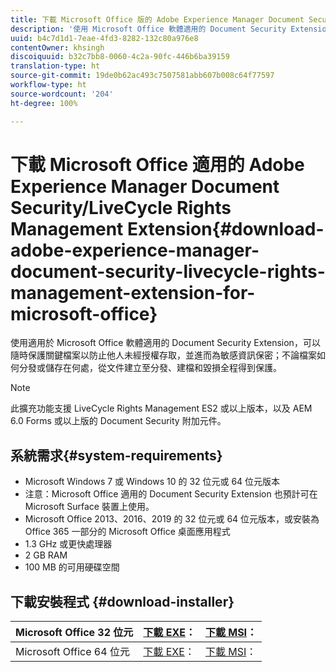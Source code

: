 ```yaml
---
title: 下載 Microsoft Office 版的 Adobe Experience Manager Document Security/LiveCycle Rights Management Extension
description: '使用 Microsoft Office 軟體適用的 Document Security Extension，防止他人未經授權存取重要檔案。 '
uuid: b4c7d1d1-7eae-4fd3-8282-132c80a976e8
contentOwner: khsingh
discoiquuid: b32c7bb8-0060-4c2a-90fc-446b6ba39159
translation-type: ht
source-git-commit: 19de0b62ac493c7507581abb607b008c64f77597
workflow-type: ht
source-wordcount: '204'
ht-degree: 100%

---
```



# 下載 Microsoft Office 適用的 Adobe Experience Manager Document Security/LiveCycle Rights Management Extension{#download-adobe-experience-manager-document-security-livecycle-rights-management-extension-for-microsoft-office}

使用適用於 Microsoft Office 軟體適用的 Document Security Extension，可以隨時保護關鍵檔案以防止他人未經授權存取，並進而為敏感資訊保密；不論檔案如何分發或儲存在何處，從文件建立至分發、建檔和毀損全程得到保護。

>[!NOTE]
>
>此擴充功能支援 LiveCycle Rights Management ES2 或以上版本，以及 AEM 6.0 Forms 或以上版的 Document Security 附加元件。

## 系統需求{#system-requirements}

* Microsoft Windows 7 或 Windows 10 的 32 位元或 64 位元版本
* 注意：Microsoft Office 適用的 Document Security Extension 也預計可在 Microsoft Surface 裝置上使用。
* Microsoft Office 2013、2016、2019 的 32 位元或 64 位元版本，或安裝為 Office 365 一部分的 Microsoft Office 桌面應用程式
* 1.3 GHz 或更快處理器
* 2 GB RAM
* 100 MB 的可用硬碟空間

## 下載安裝程式 {#download-installer}

| Microsoft Office 32 位元 | [下載 EXE](http://download.macromedia.com/pub/livecycle/policyserver/DocumentSecurityExtensionforMicrosoftOffice.exe)： | [下載 MSI](http://download.macromedia.com/pub/livecycle/policyserver/DocumentSecurityExtensionforMicrosoftOffice.zip)： |
|---|---|---|
| Microsoft Office 64 位元 | [下載 EXE](http://download.macromedia.com/pub/livecycle/policyserver/DocumentSecurityExtensionforMicrosoftOffice64.exe)： | [下載 MSI](http://download.macromedia.com/pub/livecycle/policyserver/DocumentSecurityExtensionforMicrosoftOffice64.zip)： |

